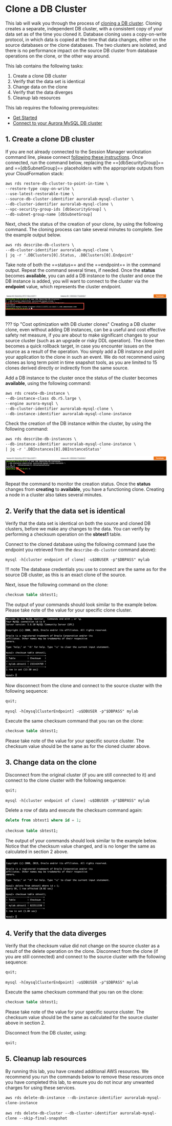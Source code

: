 # Clone a DB Cluster

This lab will walk you through the process of <a href="https://docs.aws.amazon.com/AmazonRDS/latest/AuroraUserGuide/Aurora.Managing.Clone.html" target="_blank">cloning a DB cluster</a>. Cloning creates a separate, independent DB cluster, with a consistent copy of your data set as of the time you cloned it. Database cloning uses a copy-on-write protocol, in which data is copied at the time that data changes, either on the source databases or the clone databases. The two clusters are isolated, and there is no performance impact on the source DB cluster from database operations on the clone, or the other way around.

This lab contains the following tasks:

1. Create a clone DB cluster
2. Verify that the data set is identical
3. Change data on the clone
4. Verify that the data diverges
5. Cleanup lab resources

This lab requires the following prerequisites:

* [Get Started](/win/)
* [Connect to your Aurora MySQL DB cluster](/win/ams-connect/)


## 1. Create a clone DB cluster

If you are not already connected to the Session Manager workstation command line, please connect [following these instructions](/win/ams-connect/). Once connected, run the command below, replacing the ==[dbSecurityGroup]== and ==[dbSubnetGroup]== placeholders with the appropriate outputs from your CloudFormation stack:

```shell
aws rds restore-db-cluster-to-point-in-time \
--restore-type copy-on-write \
--use-latest-restorable-time \
--source-db-cluster-identifier auroralab-mysql-cluster \
--db-cluster-identifier auroralab-mysql-clone \
--vpc-security-group-ids [dbSecurityGroup] \
--db-subnet-group-name [dbSubnetGroup]
```

Next, check the status of the creation of your clone, by using the following command. The cloning process can take several minutes to complete. See the example output below.

```shell
aws rds describe-db-clusters \
--db-cluster-identifier auroralab-mysql-clone \
| jq -r '.DBClusters[0].Status, .DBClusters[0].Endpoint'
```

Take note of both the ==status== and the ==endpoint== in the command output. Repeat the command several times, if needed. Once the **status** becomes **available**, you can add a DB instance to the cluster and once the DB instance is added, you will want to connect to the cluster via the **endpoint** value, which represents the cluster endpoint.

<span class="image">![DB Cluster Status](1-describe-cluster.png?raw=true)</span>

??? tip "Cost optimization with DB cluster clones"
    Creating a DB cluster clone, even without adding DB instances, can be a useful and cost effective safety net measure, if you are about to make significant changes to your source cluster (such as an upgrade or risky DDL operation). The clone then becomes a quick rollback target, in case you encounter issues on the source as a result of the operation. You simply add a DB instance and point your application to the clone in such an event. We do not recommend using clones as long term point in time snapshot tools, as you are limited to 15 clones derived directly or indirectly from the same source.


Add a DB instance to the cluster once the status of the cluster becomes **available**, using the following command:

```shell
aws rds create-db-instance \
--db-instance-class db.r5.large \
--engine aurora-mysql \
--db-cluster-identifier auroralab-mysql-clone \
--db-instance-identifier auroralab-mysql-clone-instance
```

Check the creation of the DB instance within the cluster, by using the following command:

```shell
aws rds describe-db-instances \
--db-instance-identifier auroralab-mysql-clone-instance \
| jq -r '.DBInstances[0].DBInstanceStatus'
```

<span class="image">![DB Instance Status](1-describe-instance.png?raw=true)</span>

Repeat the command to monitor the creation status. Once the **status** changes from **creating** to **available**, you have a functioning clone. Creating a node in a cluster also takes several minutes.


## 2. Verify that the data set is identical

Verify that the data set is identical on both the source and cloned DB clusters, before we make any changes to the data. You can verify by performing a checksum operation on the **sbtest1** table.

Connect to the cloned database using the following command (use the endpoint you retrieved from the `describe-db-cluster` command above):

```shell
mysql -h[cluster endpoint of clone] -u$DBUSER -p"$DBPASS" mylab
```

!!! note
    The database credentials you use to connect are the same as for the source DB cluster, as this is an exact clone of the source.

Next, issue the following command on the clone:

```sql
checksum table sbtest1;
```

The output of your commands should look similar to the example below. Please take note of the value for your specific clone cluster.

<span class="image">![Checksum on clone](2-checksum-clone.png?raw=true)</span>

Now disconnect from the clone and connect to the source cluster with the following sequence:

```
quit;

mysql -h[mysqlClusterEndpoint] -u$DBUSER -p"$DBPASS" mylab
```

Execute the same checksum command that you ran on the clone:

```sql
checksum table sbtest1;
```

Please take note of the value for your specific source cluster. The checksum value should be the same as for the cloned cluster above.


## 3. Change data on the clone

Disconnect from the original cluster (if you are still connected to it) and connect to the clone cluster with the following sequence:

```
quit;

mysql -h[cluster endpoint of clone] -u$DBUSER -p"$DBPASS" mylab
```

Delete a row of data and execute the checksum command again:

```sql
delete from sbtest1 where id = 1;

checksum table sbtest1;
```

The output of your commands should look similar to the example below. Notice that the checksum value changed, and is no longer the same as calculated in section 2 above.

<span class="image">![Checksum on clone changed](3-checksum-clone-changed.png?raw=true)</span>


## 4. Verify that the data diverges

Verify that the checksum value did not change on the source cluster as a result of the delete operation on the clone. Disconnect from the clone (if you are still connected) and connect to the source cluster with the following sequence:

```
quit;

mysql -h[mysqlClusterEndpoint] -u$DBUSER -p"$DBPASS" mylab
```

Execute the same checksum command that you ran on the clone:

```sql
checksum table sbtest1;
```

Please take note of the value for your specific source cluster. The checksum value should be the same as calculated for the source cluster above in section 2.

Disconnect from the DB cluster, using:

```sql
quit;
```

## 5. Cleanup lab resources

By running this lab, you have created additional AWS resources. We recommend you run the commands below to remove these resources once you have completed this lab, to ensure you do not incur any unwanted charges for using these services.

```shell
aws rds delete-db-instance --db-instance-identifier auroralab-mysql-clone-instance

aws rds delete-db-cluster --db-cluster-identifier auroralab-mysql-clone --skip-final-snapshot
```
